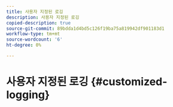 ```yaml
---
title: 사용자 지정된 로깅
description: 사용자 지정된 로깅
copied-description: true
source-git-commit: 89bdda1d4bd5c126f19ba75a819942df901183d1
workflow-type: tm+mt
source-wordcount: '6'
ht-degree: 0%

---
```



# 사용자 지정된 로깅 {#customized-logging}
